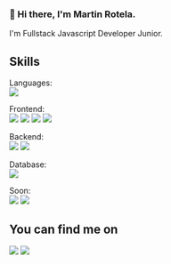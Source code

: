 ### 👋 Hi there, I'm Martin Rotela.

I'm Fullstack Javascript Developer Junior.

<h2><strong>Skills </strong></h2>

Languages:
<br/>
<img src="https://img.shields.io/badge/TypeScript-3178C6?style=for-the-badge&logo=Typescript&logoColor=white" />

Frontend:
<br/>
<img src="https://img.shields.io/badge/React.js-20232A?style=for-the-badge&logo=React&logoColor=white" />
<img src="https://img.shields.io/badge/Redux-764ABC?style=for-the-badge&logo=Redux&logoColor=white" />
<img src="https://img.shields.io/badge/Sass-CC6699?style=for-the-badge&logo=Sass&logoColor=white" />
<img src="https://img.shields.io/badge/Bootstrap-7952B3?style=for-the-badge&logo=Bootstrap&logoColor=white" />

Backend:
<br/>
<img src="https://img.shields.io/badge/node.js-339933?style=for-the-badge&logo=node.js&logoColor=white" />
<img src="https://img.shields.io/badge/Express.Js-000000?style=for-the-badge&logo=express&logoColor=white" />


Database:
<br/>
<img src="https://img.shields.io/badge/MongoDb-47A248?style=for-the-badge&logo=MongoDb&logoColor=white" />

Soon:
<br/>
<img src="https://img.shields.io/badge/Testing Library-E33332?style=for-the-badge&logo=TestingLibrary&logoColor=white" />
<img src="https://img.shields.io/badge/jest-C21325?style=for-the-badge&logo=jest&logoColor=white" />
<br/>

<h2>You can find me on</h2>
<a href="mailto:martinrotela@gmail.com"><img src="https://img.shields.io/badge/Gmail-D14836?style=for-the-badge&logo=gmail&logoColor=white" /></a>
<a href="https://www.linkedin.com/in/hugo-martin-rotela"><img src="https://img.shields.io/badge/Martin Rotela-0077B5?style=for-the-badge&logo=linkedin&logoColor=white" /></a>









<!--
**MartinRotela/MartinRotela** is a ✨ _special_ ✨ repository because its `README.md` (this file) appears on your GitHub profile.

Here are some ideas to get you started:

- 🔭 I’m currently working on ...
- 🌱 I’m currently learning ...
- 👯 I’m looking to collaborate on ...
- 🤔 I’m looking for help with ...
- 💬 Ask me about ...
- 📫 How to reach me: ...
- 😄 Pronouns: ...
- ⚡ Fun fact: ...
-->
